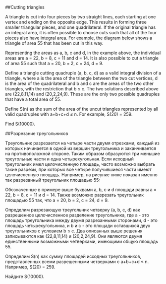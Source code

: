 ##Cutting triangles


A triangle is cut into four pieces by two straight lines, each starting at one vertex and ending on the opposite edge. This results in forming three smaller triangular pieces, and one quadrilateral.  If the original triangle has an integral area, it is often possible to choose cuts such that all of the four pieces also have integral area.  For example, the diagram below shows a triangle of area 55 that has been cut in this way.


Representing the areas as a, b, c and d, in the example above, the individual areas are a = 22, b = 8, c = 11 and d = 14.  It is also possible to cut a triangle of area 55 such that a = 20, b = 2, c = 24, d = 9.

Define a triangle cutting quadruple (a, b, c, d) as a valid integral division of a triangle, where a is the area of the triangle between the two cut vertices, d is the area of the quadrilateral and b and c are the areas of the two other triangles, with the restriction that b ≤ c.  The two solutions described above are (22,8,11,14) and (20,2,24,9).  These are the only two possible quadruples that have a total area of 55.


Define S(n) as the sum of the area of the uncut triangles represented by all valid quadruples with a+b+c+d ≤ n. For example, S(20) = 259.  


Find S(10000).

##Разрезание треугольников


Треугольник разрезается на четыре части двумя отрезками, каждый из которых начинается в одной из вершин треугольника и заканчивается на противоположной стороне. Таким образом образуются три меньшие треугольные части и одна четырехугольная. Если исходный треугольник имел целочисленную площадь, часто возможно выбрать такие разрезы, при которых все четыре получившиеся части имеют целочисленную площадь. Например, на рисунке ниже показан именно так разрезанный треугольник площадью 55:



Обозначенные в примере выше буквами a, b, c и d площади равны a = 22, b = 8, c = 11 и d = 14. Также возможно разрезать треугольник площадью 55 так, что a = 20, b = 2, c = 24, d = 9.

Определим разрезающую треугольник четверку (a, b, c, d) как разрешенное целочисленное разделение треугольника, где a - это площадь треугольника между двумя разрезанными сторонами, d - это площадь четырехугольника, и b и c - это площади оставшихся двух треугольников с условием b ≤ c. Два описанных выше решения записываются как (22,8,11,14) и (20,2,24,9). Они являются двумя единственными возможными четверками, имеющими общую площадь 55.


Определим S(n) как сумму площадей исходных треугольников, представленных всеми разрешенными четверками с a+b+c+d ≤ n. Например, S(20) = 259.


Найдите S(10000).

